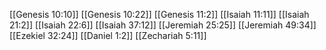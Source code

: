 [[Genesis 10:10]]
[[Genesis 10:22]]
[[Genesis 11:2]]
[[Isaiah 11:11]]
[[Isaiah 21:2]]
[[Isaiah 22:6]]
[[Isaiah 37:12]]
[[Jeremiah 25:25]]
[[Jeremiah 49:34]]
[[Ezekiel 32:24]]
[[Daniel 1:2]]
[[Zechariah 5:11]]
